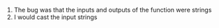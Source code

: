 1. The bug was that the inputs and outputs of the function were strings
2. I would cast the input strings